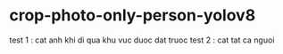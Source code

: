 # crop-photo-only-person-yolov8
test 1 : cat anh khi di qua khu vuc duoc dat truoc
test 2 : cat tat ca nguoi
